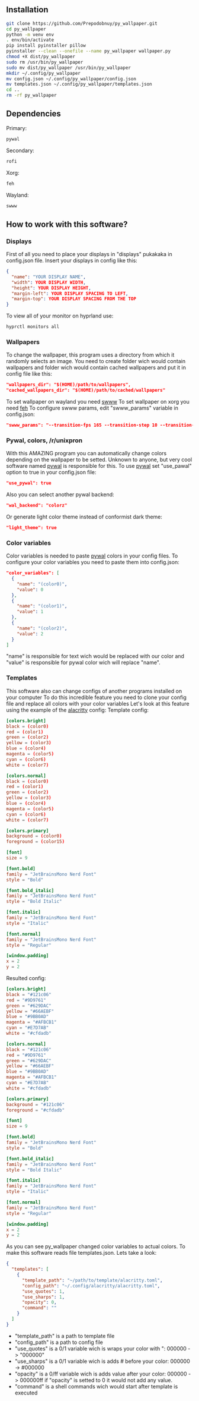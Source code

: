 ## Installation
```bash
git clone https://github.com/Prepodobnuy/py_wallpaper.git
cd py_wallpaper
python -m venv env
. env/bin/activate
pip install pyinstaller pillow
pyinstaller --clean --onefile --name py_wallpaper wallpaper.py
chmod +X dist/py_wallpaper
sudo rm /usr/bin/py_wallpaper
sudo mv dist/py_wallpaper /usr/bin/py_wallpaper
mkdir ~/.config/py_wallpaper
mv config.json ~/.config/py_wallpaper/config.json
mv templates.json ~/.config/py_wallpaper/templates.json
cd ..
rm -rf py_wallpaper
```

## Dependencies
Primary:
```bash
pywal 
```
Secondary:
```bash
rofi
```
Xorg:
```bash
feh 
```
Wayland:
```bash
swww
```

## How to work with this software?
### Displays
First of all you need to place your displays in "displays" pukakaka in config.json file. 
Insert your displays in config like this:
```json
{
  "name": "YOUR DISPLAY NAME",
  "width": YOUR DISPLAY WIDTH,
  "height": YOUR DISPLAY HEIGHT,
  "margin-left": YOUR DISPLAY SPACING TO LEFT,
  "margin-top": YOUR DISPLAY SPACING FROM THE TOP
}
```
To view all of your monitor on hyprland use:
```bash
hyprctl monitors all
```
### Wallpapers
To change the wallpaper, this program uses a directory from which it randomly selects an image.
You need to create folder wich would contain wallpapers and folder wich would contain cached wallpapers
and put it in config file like this:
```json
"wallpapers_dir": "$(HOME)/path/to/wallpapers",
"cached_wallpapers_dir": "$(HOME)/path/to/cached/wallpapers"
```
To set wallpaper on wayland you need [swww](https://github.com/LGFae/swww)
To set wallpaper on xorg you need [feh](https://github.com/derf/feh)
To configure swww params, edit "swww_params" variable in config.json:
```json
"swww_params": "--transition-fps 165 --transition-step 10 --transition-duration 2 -f Nearest -t any"
```
### Pywal, colors, /r/unixpron 
With this AMAZING program you can automatically change colors depending on the wallpaper to be setted.
Unknown to anyone, but very cool software named [pywal](https://github.com/dylanaraps/pywal) is responsible for this.
To use [pywal](https://github.com/dylanaraps/pywal) set "use_pawal" option to true in your config.json file:
```json
"use_pywal": true
```
Also you can select another pywal backend:
```json
"wal_backend": "colorz"
```
Or generate light color theme instead of conformist dark theme:
```json
"light_theme": true
```
### Color variables 
Color variables is needed to paste [pywal](https://github.com/dylanaraps/pywal) colors in your config files.
To configure your color variables you need to paste them into config.json:
```json
"color_variables": [
  {
    "name": "(color0)",
    "value": 0
  },
  {
    "name": "(color1)",
    "value": 1
  },
  {
    "name": "(color2)",
    "value": 2
  }
]
```
"name" is responsible for text wich would be replaced with our color
and "value" is responsible for pywal color wich will replace "name".
### Templates
This software also can change configs of another programs installed on your computer
To do this incredible feature you need to clone your config file and replace all colors with your color variables
Let's look at this feature using the example of the [alacritty](https://github.com/alacritty/alacritty) config:
Template config:
```toml
[colors.bright]
black = (color0)
red = (color1)
green = (color2)
yellow = (color3)
blue = (color4)
magenta = (color5)
cyan = (color6)
white = (color7)

[colors.normal]
black = (color0)
red = (color1)
green = (color2)
yellow = (color3)
blue = (color4)
magenta = (color5)
cyan = (color6)
white = (color7)

[colors.primary]
background = (color0)
foreground = (color15)

[font]
size = 9

[font.bold]
family = "JetBrainsMono Nerd Font"
style = "Bold"

[font.bold_italic]
family = "JetBrainsMono Nerd Font"
style = "Bold Italic"

[font.italic]
family = "JetBrainsMono Nerd Font"
style = "Italic"

[font.normal]
family = "JetBrainsMono Nerd Font"
style = "Regular"

[window.padding]
x = 2
y = 2
```
Resulted config:
```toml
[colors.bright]
black = "#121c06"
red = "#9D9761"
green = "#629DAC"
yellow = "#66AEBF"
blue = "#9BB0AD"
magenta = "#AFBCB1"
cyan = "#E7D7AB"
white = "#cfdadb"

[colors.normal]
black = "#121c06"
red = "#9D9761"
green = "#629DAC"
yellow = "#66AEBF"
blue = "#9BB0AD"
magenta = "#AFBCB1"
cyan = "#E7D7AB"
white = "#cfdadb"

[colors.primary]
background = "#121c06"
foreground = "#cfdadb"

[font]
size = 9

[font.bold]
family = "JetBrainsMono Nerd Font"
style = "Bold"

[font.bold_italic]
family = "JetBrainsMono Nerd Font"
style = "Bold Italic"

[font.italic]
family = "JetBrainsMono Nerd Font"
style = "Italic"

[font.normal]
family = "JetBrainsMono Nerd Font"
style = "Regular"

[window.padding]
x = 2
y = 2
```
As you can see py_wallpaper changed color variables to actual colors.
To make this software reads file templates.json.
Lets take a look:
```json
{
  "templates": [
    {
      "template_path": "~/path/to/template/alacritty.toml",    
      "config_path": "~/.config/alacritty/alacritty.toml",
      "use_quotes": 1,
      "use_sharps": 1,
      "opacity": 0,
      "command": ""    
    }
  ]
}
```
- "template_path" is a path to template file 
- "config_path" is a path to config file
- "use_quotes" is a 0/1 variable wich is wraps your color with ": 000000 -> "000000" 
- "use_sharps" is a 0/1 variable wich is adds # before your color: 000000 -> #000000 
- "opacity" is a 0/ff variable wich is adds value after your color: 000000 -> 000000ff if "opacity" is setted to 0 it would not add any value. 
- "command" is a shell commands wich would start after template is executed 
